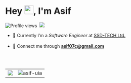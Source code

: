 <h1 align="left">Hey <img src="https://i.imgur.com/GNz3qCl.gif" width="28px">, I'm Asif</h1>

<!-- [![](https://img.shields.io/badge/aasifislam-%23181717?style=for-the-badge&logo=linkedin&logoColor=0077b8&color=000)](https://www.linkedin.com/in/aasifislam)&nbsp; -->
<!-- [![](https://img.shields.io/badge/asif--uia-%23181717?style=for-the-badge&logo=github&logoColor=orange&color=000)](https://github.com/asif-uia) -->

![Profile views](https://gpvc.arturio.dev/asif-uia)&nbsp;
[![](https://img.shields.io/badge/aasifislam-%2523181717?logo=linkedin&logoColor=0077b8&color=5B5B5B)](https://www.linkedin.com/in/aasifislam)

[//]: # ([![]&#40;https://img.shields.io/badge/asif--uia-%23181717?style=flat&logo=github&logoColor=orange&color=00001f&#41;]&#40;https://github.com/asif-uia&#41;)

<ul>
	<li>💼 Currently I’m a <em>Software Engineer</em> at <a href="https://ssd-tech.io">SSD-TECH Ltd.</a></li>
	<br/>
	<li>📮 Connect me through <a href="mailto:asif07c@gmail.com"><strong>asif07c@gmail.com</strong></a></li>
</ul></br/>

<!-- <h4 align="left">Love to play with</h4>
<p align="left">
	<a href="https://www.java.com" title="Java" target="_blank">
	 <img src="https://raw.githubusercontent.com/devicons/devicon/master/icons/java/java-original.svg" alt="java" width="40" height="40"/>
	</a>&nbsp;
	<a href="https://www.python.org" title="Python" target="_blank">
	 <img src="https://raw.githubusercontent.com/devicons/devicon/master/icons/python/python-original.svg" alt="python" width="40" height="40"/>
	</a>&nbsp;
  	<a href="https://cplusplus.com" title="C++" target="_blank">
	 <img src="https://raw.githubusercontent.com/devicons/devicon/master/icons/cplusplus/cplusplus-original.svg" alt="cpp" width="40" height="40"/>
	</a>&nbsp;
	&nbsp;&nbsp;|&nbsp;&nbsp;
  	<a href="https://developers.android.com" title="Android" target="_blank">
	 <img src="https://raw.githubusercontent.com/devicons/devicon/master/icons/android/android-plain.svg" alt="android" width="40" height="40"/>
	</a>
  	<a href="https://nodejs.org" title="NodeJs" target="_blank">
	 <img src="https://raw.githubusercontent.com/devicons/devicon/master/icons/nodejs/nodejs-original.svg" alt="nodejs" width="40" height="40"/>
	</a>&nbsp;
  	<a href="https://djangoproject.com" title="Django" target="_blank">
	 <img src="https://github.com/devicons/devicon/raw/master/icons/django/django-original.svg" alt="django" width="40" height="40"/>
	</a>&nbsp;
  	<a href="https://reactjs.org" title="ReactJs" target="_blank">
	 <img src="https://github.com/devicons/devicon/raw/master/icons/react/react-original.svg" alt="react" width="40" height="40"/>
	</a>&nbsp;
  	<a href="https://https://developer.mozilla.org/en-US/docs/Web/CSS" title="CSS" target="_blank">
	 <img src="https://raw.githubusercontent.com/devicons/devicon/master/icons/css3/css3-original.svg" alt="css" width="40" height="40"/>
	</a>&nbsp;
	&nbsp;&nbsp;|&nbsp;&nbsp;
  	<a href="https://ubuntu.com" title="Ubuntu" target="_blank">
	 <img src="https://raw.githubusercontent.com/devicons/devicon/master/icons/ubuntu/ubuntu-plain.svg" alt="ubuntu" width="40" height="40"/>
	</a>
</p> -->
</br>
<table>
<tr>
	<td><img src="http://github-readme-streak-stats.herokuapp.com?user=asif-uia&theme=tokyonight&layout=compact&hide=html"/></td>
	<td><img src="https://github-readme-stats.vercel.app/api/top-langs/?username=asif-uia&theme=tokyonight&layout=compact&hide=html" alt="asif-uia"/></td>
</tr>
</table>

